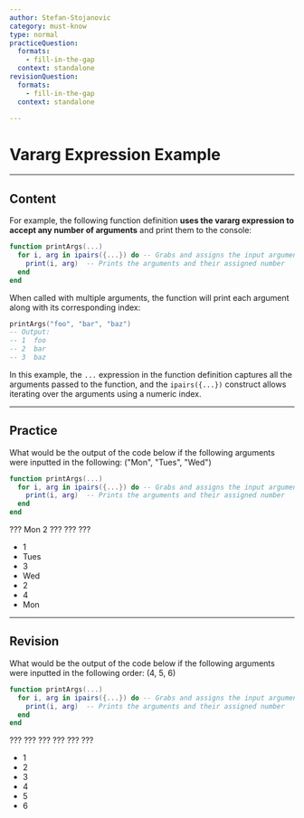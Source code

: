 ```yaml
---
author: Stefan-Stojanovic
category: must-know
type: normal
practiceQuestion:
  formats:
    - fill-in-the-gap
  context: standalone
revisionQuestion:
  formats:
    - fill-in-the-gap
  context: standalone

---
```


# Vararg Expression Example

---
## Content

For example, the following function definition **uses the vararg expression to accept any number of arguments** and print them to the console:

```lua
function printArgs(...) 
  for i, arg in ipairs({...}) do -- Grabs and assigns the input arguments with a number
    print(i, arg)  -- Prints the arguments and their assigned number
  end
end
```

When called with multiple arguments, the function will print each argument along with its corresponding index:
```lua
printArgs("foo", "bar", "baz")
-- Output:
-- 1  foo
-- 2  bar
-- 3  baz
```

In this example, the `...` expression in the function definition captures all the arguments passed to the function, and the `ipairs({...})` construct allows iterating over the arguments using a numeric index.

---

## Practice

What would be the output of the code below if the following arguments were inputted in the following: ("Mon", "Tues", "Wed")

```lua
function printArgs(...) 
  for i, arg in ipairs({...}) do -- Grabs and assigns the input arguments with a number
    print(i, arg)  -- Prints the arguments and their assigned number
  end
end
```
??? Mon
2 ???
??? ???

- 1
- Tues
- 3
- Wed
- 2
- 4
- Mon

---

## Revision

What would be the output of the code below if the following arguments were inputted in the following order: (4, 5, 6)

```lua
function printArgs(...) 
  for i, arg in ipairs({...}) do -- Grabs and assigns the input arguments with a number
    print(i, arg)  -- Prints the arguments and their assigned number
  end
end
```
??? ???
??? ???
??? ???

- 1
- 2
- 3
- 4
- 5
- 6